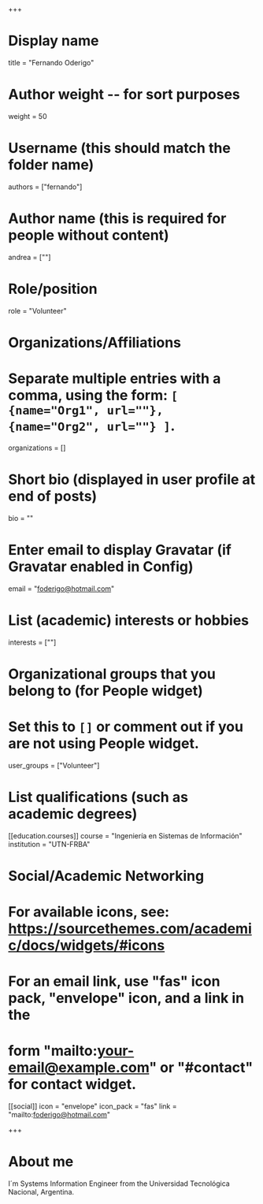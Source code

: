 +++
# Display name
title = "Fernando Oderigo"

# Author weight -- for sort purposes
weight = 50

# Username (this should match the folder name)
authors = ["fernando"]

# Author name (this is required for people without content)
andrea = [""]

# Role/position
role = "Volunteer"

# Organizations/Affiliations
#   Separate multiple entries with a comma, using the form: `[ {name="Org1", url=""}, {name="Org2", url=""} ]`.
organizations = []

# Short bio (displayed in user profile at end of posts)
bio = ""

# Enter email to display Gravatar (if Gravatar enabled in Config)
email = "foderigo@hotmail.com"

# List (academic) interests or hobbies
interests = [""]

# Organizational groups that you belong to (for People widget)
#   Set this to `[]` or comment out if you are not using People widget.
user_groups = ["Volunteer"]

# List qualifications (such as academic degrees)
[[education.courses]]
course = "Ingeniería en Sistemas de Información"
institution = "UTN-FRBA"

# Social/Academic Networking
# For available icons, see: https://sourcethemes.com/academic/docs/widgets/#icons
#   For an email link, use "fas" icon pack, "envelope" icon, and a link in the
#   form "mailto:your-email@example.com" or "#contact" for contact widget.

[[social]]
  icon = "envelope"
  icon_pack = "fas"
  link = "mailto:foderigo@hotmail.com"

+++

# About me 

I´m Systems Information Engineer from the Universidad Tecnológica Nacional, Argentina.
